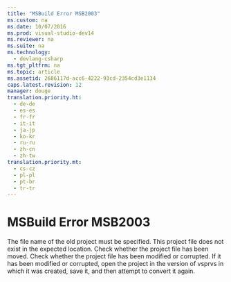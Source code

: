 ```yaml
---
title: "MSBuild Error MSB2003"
ms.custom: na
ms.date: 10/07/2016
ms.prod: visual-studio-dev14
ms.reviewer: na
ms.suite: na
ms.technology: 
  - devlang-csharp
ms.tgt_pltfrm: na
ms.topic: article
ms.assetid: 2686117d-acc6-4222-93cd-2354cd3e1134
caps.latest.revision: 12
manager: douge
translation.priority.ht: 
  - de-de
  - es-es
  - fr-fr
  - it-it
  - ja-jp
  - ko-kr
  - ru-ru
  - zh-cn
  - zh-tw
translation.priority.mt: 
  - cs-cz
  - pl-pl
  - pt-br
  - tr-tr
---
```

# MSBuild Error MSB2003
<?xml version="1.0" encoding="utf-8"?>
<developerErrorMessageDocument xmlns="http://ddue.schemas.microsoft.com/authoring/2003/5" xmlns:xlink="http://www.w3.org/1999/xlink" xmlns:xsi="http://www.w3.org/2001/XMLSchema-instance" xsi:schemaLocation="http://ddue.schemas.microsoft.com/authoring/2003/5 http://clixdevr3.blob.core.windows.net/ddueschema/developer.xsd">
  <introduction>
    <para>
      <ui>The file name of the old project must be specified.</ui>
    </para>
    <para>This project file does not exist in the expected location.</para>
  </introduction>
  <procedure>
    <title>To correct this error</title>
    <steps class="bullet">
      <step>
        <content>
          <para>Check whether the project file has been moved.</para>
        </content>
      </step>
      <step>
        <content>
          <para>Check whether the project file has been modified or corrupted. If it has been modified or corrupted, open the project in the version of <token>vsprvs</token> in which it was created, save it, and then attempt to convert it again.</para>
        </content>
      </step>
    </steps>
  </procedure>
  <relatedTopics>

</relatedTopics>
</developerErrorMessageDocument>